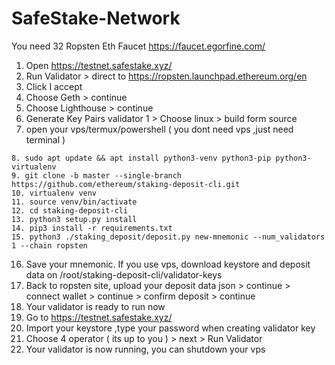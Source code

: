 # SafeStake-Network
You need 32 Ropsten Eth 
Faucet https://faucet.egorfine.com/ 

1. Open https://testnet.safestake.xyz/
2. Run Validator > direct to https://ropsten.launchpad.ethereum.org/en
3. Click I accept 
4. Choose Geth > continue
5. Choose Lighthouse > continue
6. Generate Key Pairs validator 1 > Choose linux > build form source
7. open your vps/termux/powershell ( you dont need vps ,just need terminal )
`````````
8. sudo apt update && apt install python3-venv python3-pip python3-virtualenv
9. git clone -b master --single-branch https://github.com/ethereum/staking-deposit-cli.git
10. virtualenv venv
11. source venv/bin/activate
12. cd staking-deposit-cli
13. python3 setup.py install
14. pip3 install -r requirements.txt
15. python3 ./staking_deposit/deposit.py new-mnemonic --num_validators 1 --chain ropsten
``````````
16. Save your mnemonic. If you use vps, download keystore and deposit data on /root/staking-deposit-cli/validator-keys
17. Back to ropsten site, upload your deposit data json > continue > connect wallet > continue > confirm deposit > continue
18. Your validator is ready to run now
19. Go to https://testnet.safestake.xyz/
20. Import your keystore ,type your password when creating validator key
21. Choose 4 operator ( its up to you ) > next > Run Validator
22. Your validator is now running, you can shutdown your vps
